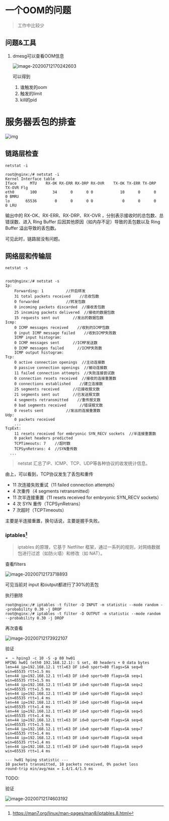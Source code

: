 # 一个OOM的问题

> 工作中比较少

## 问题&工具

1. dmesg可以查看OOM信息

   ![image-20200712170242603](http://picgo.vipkk.work/20200712170248.png)

   可以得到

   1. 谁触发的oom
   2. 触发的limit
   3. kill的pid



# 服务器丢包的排查

![img](http://picgo.vipkk.work/20200712171955.png)

## 链路层检查

`netstat -i`

```shell
root@nginx:/# netstat -i
Kernel Interface table
Iface      MTU    RX-OK RX-ERR RX-DRP RX-OVR    TX-OK TX-ERR TX-DRP TX-OVR Flg
eth0       100       34      0      0 0            10      0      0      0 BMRU
lo       65536        0      0      0 0             0      0      0      0 LRU
```

输出中的 RX-OK、RX-ERR、RX-DRP、RX-OVR ，分别表示接收时的总包数、总错误数、进入 Ring Buffer 后因其他原因（如内存不足）导致的丢包数以及 Ring Buffer 溢出导致的丢包数。



可见此时，链路层没有问题。

## 网络层和传输层

`netstat -s`

```shell

root@nginx:/# netstat -s
Ip:
    Forwarding: 1          //开启转发
    31 total packets received    //总收包数
    0 forwarded            //转发包数
    0 incoming packets discarded  //接收丢包数
    25 incoming packets delivered  //接收的数据包数
    15 requests sent out      //发出的数据包数
Icmp:
    0 ICMP messages received    //收到的ICMP包数
    0 input ICMP message failed    //收到ICMP失败数
    ICMP input histogram:
    0 ICMP messages sent      //ICMP发送数
    0 ICMP messages failed      //ICMP失败数
    ICMP output histogram:
Tcp:
    0 active connection openings  //主动连接数
    0 passive connection openings  //被动连接数
    11 failed connection attempts  //失败连接尝试数
    0 connection resets received  //接收的连接重置数
    0 connections established    //建立连接数
    25 segments received      //已接收报文数
    21 segments sent out      //已发送报文数
    4 segments retransmitted    //重传报文数
    0 bad segments received      //错误报文数
    0 resets sent          //发出的连接重置数
Udp:
    0 packets received
    ...
TcpExt:
    11 resets received for embryonic SYN_RECV sockets  //半连接重置数
    0 packet headers predicted
    TCPTimeouts: 7    //超时数
    TCPSynRetrans: 4  //SYN重传数
  ...
```

> netstat 汇总了IP、ICMP、TCP、UDP等各种协议的收发统计信息。

由上，可以看到，TCP协议发生了丢包和重传

- 11 次连接失败重试（11 failed connection attempts）
- 4 次重传（4 segments retransmitted）
- 11 次半连接重置（11 resets received for embryonic SYN_RECV sockets）
- 4 次 SYN 重传（TCPSynRetrans）
- 7 次超时（TCPTimeouts）

主要是半连接重置，换句话说，主要是握手失败。



### iptables[^1]

> iptables 的原理，它基于 Netfilter 框架，通过一系列的规则，对网络数据包进行过滤（如防火墙）和修改（如 NAT）。

查看filters

![image-20200712173718893](http://picgo.vipkk.work/20200712173718.png)

可见当前对 input 和output都进行了30%的丢包

执行删除

```
root@nginx:/# iptables -t filter -D INPUT -m statistic --mode random --probability 0.30 -j DROP
root@nginx:/# iptables -t filter -D OUTPUT -m statistic --mode random --probability 0.30 -j DROP
```

再次查看

![image-20200712173922107](http://picgo.vipkk.work/20200712173922.png)

验证

```
➜  ~ hping3 -c 10 -S -p 80 hw01
HPING hw01 (eth0 192.168.12.1): S set, 40 headers + 0 data bytes
len=44 ip=192.168.12.1 ttl=63 DF id=0 sport=80 flags=SA seq=0 win=65535 rtt=1.5 ms
len=44 ip=192.168.12.1 ttl=63 DF id=0 sport=80 flags=SA seq=1 win=65535 rtt=1.5 ms
len=44 ip=192.168.12.1 ttl=63 DF id=0 sport=80 flags=SA seq=2 win=65535 rtt=1.5 ms
len=44 ip=192.168.12.1 ttl=63 DF id=0 sport=80 flags=SA seq=3 win=65535 rtt=1.4 ms
len=44 ip=192.168.12.1 ttl=63 DF id=0 sport=80 flags=SA seq=4 win=65535 rtt=1.4 ms
len=44 ip=192.168.12.1 ttl=63 DF id=0 sport=80 flags=SA seq=5 win=65535 rtt=1.4 ms
len=44 ip=192.168.12.1 ttl=63 DF id=0 sport=80 flags=SA seq=6 win=65535 rtt=1.5 ms
len=44 ip=192.168.12.1 ttl=63 DF id=0 sport=80 flags=SA seq=7 win=65535 rtt=1.4 ms
len=44 ip=192.168.12.1 ttl=63 DF id=0 sport=80 flags=SA seq=8 win=65535 rtt=1.4 ms
len=44 ip=192.168.12.1 ttl=63 DF id=0 sport=80 flags=SA seq=9 win=65535 rtt=1.4 ms

--- hw01 hping statistic ---
10 packets transmitted, 10 packets received, 0% packet loss
round-trip min/avg/max = 1.4/1.4/1.5 ms
```

TODO:

验证

![image-20200712174603192](http://picgo.vipkk.work/20200712174603.png)







[^1]: https://man7.org/linux/man-pages/man8/iptables.8.html